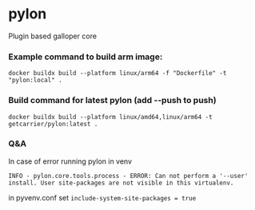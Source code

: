 # pylon

Plugin based galloper core

### Example command to build arm image:
`docker buildx build --platform linux/arm64 -f "Dockerfile" -t "pylon:local" .`

### Build command for latest pylon (add --push to push)
`docker buildx build --platform linux/amd64,linux/arm64 -t getcarrier/pylon:latest .`

### Q&A

In case of error running pylon in venv

```
INFO - pylon.core.tools.process - ERROR: Can not perform a '--user' install. User site-packages are not visible in this virtualenv.
```

in pyvenv.conf set `include-system-site-packages = true`
